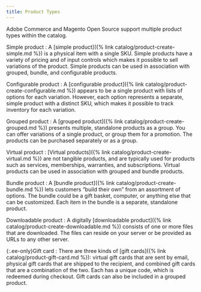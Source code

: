 ```yaml
---
title: Product Types
---
```


Adobe Commerce and Magento Open Source support multiple product types within the catalog.

Simple product
:  A [simple product]({% link catalog/product-create-simple.md %}) is a physical item with a single SKU. Simple products have a variety of pricing and of input controls which makes it possible to sell variations of the product. Simple products can be used in association with grouped, bundle, and configurable products.

Configurable product
:  A [configurable product]({% link catalog/product-create-configurable.md %}) appears to be a single product with lists of options for each variation. However, each option represents a separate, simple product with a distinct SKU, which makes it possible to track inventory for each variation.

Grouped product
:  A [grouped product]({% link catalog/product-create-grouped.md %}) presents multiple, standalone products as a group. You can offer variations of a single product, or group them for a promotion. The products can be purchased separately or as a group.

Virtual product
:  [Virtual products]({% link catalog/product-create-virtual.md %}) are not tangible products, and are typically used for products such as services, memberships, warranties, and subscriptions. Virtual products can be used in association with grouped and bundle products.

Bundle product
:  A [bundle product]({% link catalog/product-create-bundle.md %}) lets customers “build their own” from an assortment of options. The bundle could be a gift basket, computer, or anything else that can be customized. Each item in the bundle is a separate, standalone product.

Downloadable product
:  A digitally [downloadable product]({% link catalog/product-create-downloadable.md %}) consists of one or more files that are downloaded. The files can reside on your server or be provided as URLs to any other server.

{:.ee-only}Gift card
:  There are three kinds of [gift cards]({% link catalog/product-gift-card.md %}): virtual gift cards that are sent by email, physical gift cards that are shipped to the recipient, and combined gift cards that are a combination of the two. Each has a unique code, which is redeemed during checkout. Gift cards can also be included in a grouped product.
